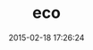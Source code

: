 ---
layout: post
title:  "eco"
repo:   "sstephenson/ruby-eco"
date:   2015-02-18 17:26:24
gemurl: https://github.com/sstephenson/ruby-eco
---